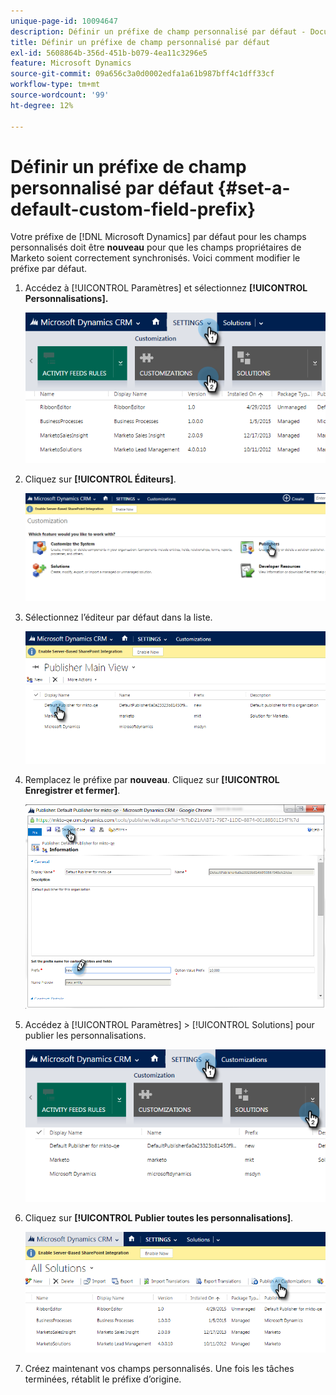 ```yaml
---
unique-page-id: 10094647
description: Définir un préfixe de champ personnalisé par défaut - Documents Marketo - Documentation du produit
title: Définir un préfixe de champ personnalisé par défaut
exl-id: 5608864b-356d-451b-b079-4ea11c3296e5
feature: Microsoft Dynamics
source-git-commit: 09a656c3a0d0002edfa1a61b987bff4c1dff33cf
workflow-type: tm+mt
source-wordcount: '99'
ht-degree: 12%

---
```


# Définir un préfixe de champ personnalisé par défaut {#set-a-default-custom-field-prefix}

Votre préfixe de [!DNL Microsoft Dynamics] par défaut pour les champs personnalisés doit être **nouveau** pour que les champs propriétaires de Marketo soient correctement synchronisés. Voici comment modifier le préfixe par défaut.

1. Accédez à [!UICONTROL Paramètres] et sélectionnez **[!UICONTROL Personnalisations].**

   ![](assets/image2015-10-9-11-3a18-3a8.png)

1. Cliquez sur **[!UICONTROL Éditeurs]**.

   ![](assets/image2015-10-9-11-3a19-3a39.png)

1. Sélectionnez l’éditeur par défaut dans la liste.

   ![](assets/image2015-10-9-11-3a2-3a45.png)

1. Remplacez le préfixe par **nouveau**. Cliquez sur **[!UICONTROL Enregistrer et fermer]**.

   ![](assets/image2015-10-9-11-3a9-3a17.png)

1. Accédez à [!UICONTROL Paramètres] > [!UICONTROL Solutions] pour publier les personnalisations.

   ![](assets/image2015-10-9-11-3a12-3a43.png)

1. Cliquez sur **[!UICONTROL Publier toutes les personnalisations]**.

   ![](assets/image2015-10-9-11-3a14-3a42.png)

1. Créez maintenant vos champs personnalisés. Une fois les tâches terminées, rétablit le préfixe d’origine.
